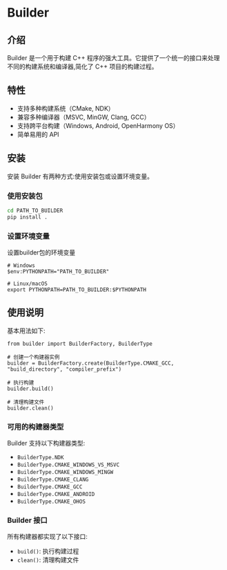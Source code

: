 # Builder

## 介绍

Builder 是一个用于构建 C++ 程序的强大工具。它提供了一个统一的接口来处理不同的构建系统和编译器,简化了 C++ 项目的构建过程。



## 特性

- 支持多种构建系统（CMake, NDK）
- 兼容多种编译器（MSVC, MinGW, Clang, GCC）
- 支持跨平台构建（Windows, Android, OpenHarmony OS）
- 简单易用的 API



## 安装

安装 Builder 有两种方式:使用安装包或设置环境变量。

### 使用安装包

```bash
cd PATH_TO_BUILDER
pip install .
```



### 设置环境变量

设置builder包的环境变量

```
# Windows
$env:PYTHONPATH="PATH_TO_BUILDER"

# Linux/macOS
export PYTHONPATH=PATH_TO_BUILDER:$PYTHONPATH
```



## 使用说明

基本用法如下:

```
from builder import BuilderFactory, BuilderType

# 创建一个构建器实例
builder = BuilderFactory.create(BuilderType.CMAKE_GCC, "build_directory", "compiler_prefix")

# 执行构建
builder.build()

# 清理构建文件
builder.clean()
```



### 可用的构建器类型

Builder 支持以下构建器类型:

- `BuilderType.NDK`
- `BuilderType.CMAKE_WINDOWS_VS_MSVC`
- `BuilderType.CMAKE_WINDOWS_MINGW`
- `BuilderType.CMAKE_CLANG`
- `BuilderType.CMAKE_GCC`
- `BuilderType.CMAKE_ANDROID`
- `BuilderType.CMAKE_OHOS`



### Builder 接口

所有构建器都实现了以下接口:

- `build()`: 执行构建过程
- `clean()`: 清理构建文件
